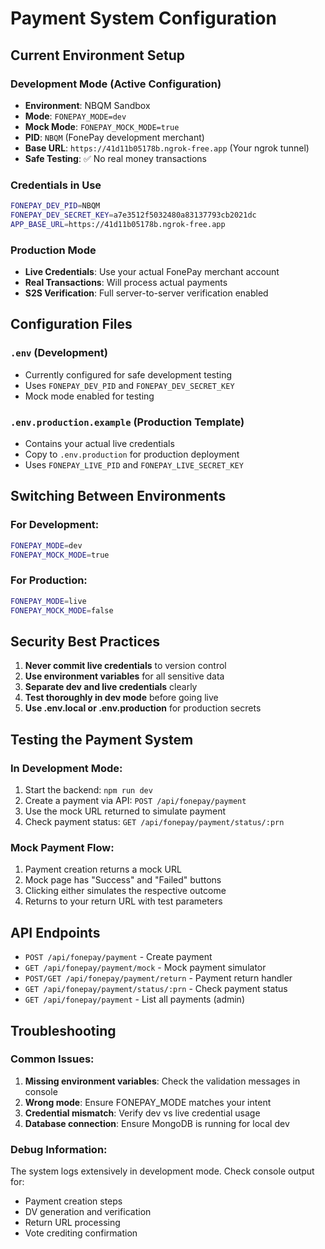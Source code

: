 # Payment System Configuration

## Current Environment Setup

### Development Mode (Active Configuration)
- **Environment**: NBQM Sandbox
- **Mode**: `FONEPAY_MODE=dev`
- **Mock Mode**: `FONEPAY_MOCK_MODE=true`
- **PID**: `NBQM` (FonePay development merchant)
- **Base URL**: `https://41d11b05178b.ngrok-free.app` (Your ngrok tunnel)
- **Safe Testing**: ✅ No real money transactions

### Credentials in Use
```bash
FONEPAY_DEV_PID=NBQM
FONEPAY_DEV_SECRET_KEY=a7e3512f5032480a83137793cb2021dc
APP_BASE_URL=https://41d11b05178b.ngrok-free.app
```

### Production Mode
- **Live Credentials**: Use your actual FonePay merchant account
- **Real Transactions**: Will process actual payments
- **S2S Verification**: Full server-to-server verification enabled

## Configuration Files

### `.env` (Development)
- Currently configured for safe development testing
- Uses `FONEPAY_DEV_PID` and `FONEPAY_DEV_SECRET_KEY`
- Mock mode enabled for testing

### `.env.production.example` (Production Template)
- Contains your actual live credentials
- Copy to `.env.production` for production deployment
- Uses `FONEPAY_LIVE_PID` and `FONEPAY_LIVE_SECRET_KEY`

## Switching Between Environments

### For Development:
```bash
FONEPAY_MODE=dev
FONEPAY_MOCK_MODE=true
```

### For Production:
```bash
FONEPAY_MODE=live
FONEPAY_MOCK_MODE=false
```

## Security Best Practices

1. **Never commit live credentials** to version control
2. **Use environment variables** for all sensitive data
3. **Separate dev and live credentials** clearly
4. **Test thoroughly in dev mode** before going live
5. **Use .env.local or .env.production** for production secrets

## Testing the Payment System

### In Development Mode:
1. Start the backend: `npm run dev`
2. Create a payment via API: `POST /api/fonepay/payment`
3. Use the mock URL returned to simulate payment
4. Check payment status: `GET /api/fonepay/payment/status/:prn`

### Mock Payment Flow:
1. Payment creation returns a mock URL
2. Mock page has "Success" and "Failed" buttons
3. Clicking either simulates the respective outcome
4. Returns to your return URL with test parameters

## API Endpoints

- `POST /api/fonepay/payment` - Create payment
- `GET /api/fonepay/payment/mock` - Mock payment simulator
- `POST/GET /api/fonepay/payment/return` - Payment return handler
- `GET /api/fonepay/payment/status/:prn` - Check payment status
- `GET /api/fonepay/payment` - List all payments (admin)

## Troubleshooting

### Common Issues:
1. **Missing environment variables**: Check the validation messages in console
2. **Wrong mode**: Ensure FONEPAY_MODE matches your intent
3. **Credential mismatch**: Verify dev vs live credential usage
4. **Database connection**: Ensure MongoDB is running for local dev

### Debug Information:
The system logs extensively in development mode. Check console output for:
- Payment creation steps
- DV generation and verification
- Return URL processing
- Vote crediting confirmation